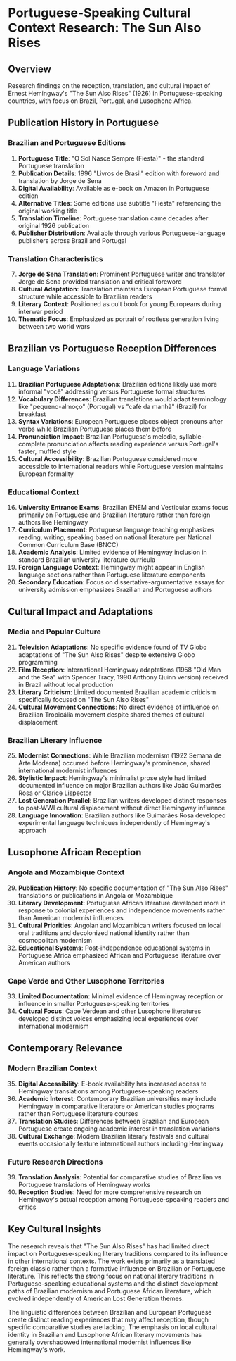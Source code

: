 # Portuguese-Speaking Cultural Context Research: The Sun Also Rises

## Overview
Research findings on the reception, translation, and cultural impact of Ernest Hemingway's "The Sun Also Rises" (1926) in Portuguese-speaking countries, with focus on Brazil, Portugal, and Lusophone Africa.

## Publication History in Portuguese

### Brazilian and Portuguese Editions
1. **Portuguese Title**: "O Sol Nasce Sempre (Fiesta)" - the standard Portuguese translation
2. **Publication Details**: 1996 "Livros de Brasil" edition with foreword and translation by Jorge de Sena
3. **Digital Availability**: Available as e-book on Amazon in Portuguese edition
4. **Alternative Titles**: Some editions use subtitle "Fiesta" referencing the original working title
5. **Translation Timeline**: Portuguese translation came decades after original 1926 publication
6. **Publisher Distribution**: Available through various Portuguese-language publishers across Brazil and Portugal

### Translation Characteristics
7. **Jorge de Sena Translation**: Prominent Portuguese writer and translator Jorge de Sena provided translation and critical foreword
8. **Cultural Adaptation**: Translation maintains European Portuguese formal structure while accessible to Brazilian readers
9. **Literary Context**: Positioned as cult book for young Europeans during interwar period
10. **Thematic Focus**: Emphasized as portrait of rootless generation living between two world wars

## Brazilian vs Portuguese Reception Differences

### Language Variations
11. **Brazilian Portuguese Adaptations**: Brazilian editions likely use more informal "você" addressing versus Portuguese formal structures
12. **Vocabulary Differences**: Brazilian translations would adapt terminology like "pequeno-almoço" (Portugal) vs "café da manhã" (Brazil) for breakfast
13. **Syntax Variations**: European Portuguese places object pronouns after verbs while Brazilian Portuguese places them before
14. **Pronunciation Impact**: Brazilian Portuguese's melodic, syllable-complete pronunciation affects reading experience versus Portugal's faster, muffled style
15. **Cultural Accessibility**: Brazilian Portuguese considered more accessible to international readers while Portuguese version maintains European formality

### Educational Context
16. **University Entrance Exams**: Brazilian ENEM and Vestibular exams focus primarily on Portuguese and Brazilian literature rather than foreign authors like Hemingway
17. **Curriculum Placement**: Portuguese language teaching emphasizes reading, writing, speaking based on national literature per National Common Curriculum Base (BNCC)
18. **Academic Analysis**: Limited evidence of Hemingway inclusion in standard Brazilian university literature curricula
19. **Foreign Language Context**: Hemingway might appear in English language sections rather than Portuguese literature components
20. **Secondary Education**: Focus on dissertative-argumentative essays for university admission emphasizes Brazilian and Portuguese authors

## Cultural Impact and Adaptations

### Media and Popular Culture
21. **Television Adaptations**: No specific evidence found of TV Globo adaptations of "The Sun Also Rises" despite extensive Globo programming
22. **Film Reception**: International Hemingway adaptations (1958 "Old Man and the Sea" with Spencer Tracy, 1990 Anthony Quinn version) received in Brazil without local production
23. **Literary Criticism**: Limited documented Brazilian academic criticism specifically focused on "The Sun Also Rises"
24. **Cultural Movement Connections**: No direct evidence of influence on Brazilian Tropicália movement despite shared themes of cultural displacement

### Brazilian Literary Influence
25. **Modernist Connections**: While Brazilian modernism (1922 Semana de Arte Moderna) occurred before Hemingway's prominence, shared international modernist influences
26. **Stylistic Impact**: Hemingway's minimalist prose style had limited documented influence on major Brazilian authors like João Guimarães Rosa or Clarice Lispector
27. **Lost Generation Parallel**: Brazilian writers developed distinct responses to post-WWI cultural displacement without direct Hemingway influence
28. **Language Innovation**: Brazilian authors like Guimarães Rosa developed experimental language techniques independently of Hemingway's approach

## Lusophone African Reception

### Angola and Mozambique Context
29. **Publication History**: No specific documentation of "The Sun Also Rises" translations or publications in Angola or Mozambique
30. **Literary Development**: Portuguese African literature developed more in response to colonial experiences and independence movements rather than American modernist influences
31. **Cultural Priorities**: Angolan and Mozambican writers focused on local oral traditions and decolonized national identity rather than cosmopolitan modernism
32. **Educational Systems**: Post-independence educational systems in Portuguese Africa emphasized African and Portuguese literature over American authors

### Cape Verde and Other Lusophone Territories
33. **Limited Documentation**: Minimal evidence of Hemingway reception or influence in smaller Portuguese-speaking territories
34. **Cultural Focus**: Cape Verdean and other Lusophone literatures developed distinct voices emphasizing local experiences over international modernism

## Contemporary Relevance

### Modern Brazilian Context
35. **Digital Accessibility**: E-book availability has increased access to Hemingway translations among Portuguese-speaking readers
36. **Academic Interest**: Contemporary Brazilian universities may include Hemingway in comparative literature or American studies programs rather than Portuguese literature courses
37. **Translation Studies**: Differences between Brazilian and European Portuguese create ongoing academic interest in translation variations
38. **Cultural Exchange**: Modern Brazilian literary festivals and cultural events occasionally feature international authors including Hemingway

### Future Research Directions
39. **Translation Analysis**: Potential for comparative studies of Brazilian vs Portuguese translations of Hemingway works
40. **Reception Studies**: Need for more comprehensive research on Hemingway's actual reception among Portuguese-speaking readers and critics

## Key Cultural Insights

The research reveals that "The Sun Also Rises" has had limited direct impact on Portuguese-speaking literary traditions compared to its influence in other international contexts. The work exists primarily as a translated foreign classic rather than a formative influence on Brazilian or Portuguese literature. This reflects the strong focus on national literary traditions in Portuguese-speaking educational systems and the distinct development paths of Brazilian modernism and Portuguese African literature, which evolved independently of American Lost Generation themes.

The linguistic differences between Brazilian and European Portuguese create distinct reading experiences that may affect reception, though specific comparative studies are lacking. The emphasis on local cultural identity in Brazilian and Lusophone African literary movements has generally overshadowed international modernist influences like Hemingway's work.